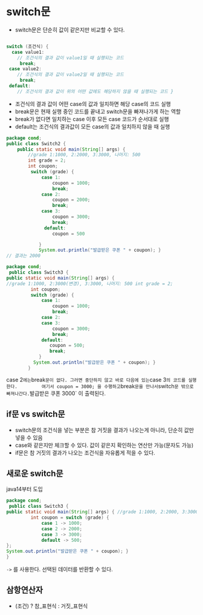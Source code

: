 # switch문
- switch문은 단순히 값이 같은지만 비교할 수 있다.
``` java

switch (조건식) {
  case value1:
    // 조건식의 결과 값이 value1일 때 실행되는 코드
     break;
 case value2:
    // 조건식의 결과 값이 value2일 때 실행되는 코드
     break;
 default:
    // 조건식의 결과 값이 위의 어떤 값에도 해당하지 않을 때 실행되는 코드 }
```
- 조건식의 결과 값이 어떤 case의 값과 일치하면 해당 case의 코드 실행
- break문은 현재 실행 중인 코드를 끝내고 switch문을 빠져나가게 하는 역할
- break가 없다면 일치하는 case 이후 모든 case 코드가 순서대로 실행
- default는 조건식의 결과값이 모든 case의 값과 일치하지 않을 때 실행

``` java
package cond;
public class Switch2 {
    public static void main(String[] args) {
        //grade 1:1000, 2:2000, 3:3000, 나머지: 500
        int grade = 2;
        int coupon;
         switch (grade) {
             case 1:
                 coupon = 1000;
                 break;
             case 2:
                 coupon = 2000;
                 break;
             case 3:
                 coupon = 3000;
                 break;
              default:
                 coupon = 500

            }
            System.out.println("발급받은 쿠폰 " + coupon); }
// 결과는 2000
```

```java
package cond;
 public class Switch3 {
public static void main(String[] args) {
//grade 1:1000, 2:3000(변경), 3:3000, 나머지: 500 int grade = 2;
         int coupon;
         switch (grade) {
             case 1:
                 coupon = 1000;
                 break;
             case 2:
             case 3:
                 coupon = 3000;
                 break;
             default:
                coupon = 500;
                break;
            }
          System.out.println("발급받은 쿠폰 " + coupon); }
        }
```
case 2` 에는 `break` 문이 없다. 그러면 중단하지 않고 바로 다음에 있는 `case 3` 의 코드를 실행한다.        
여기서 coupon = 3000; 을 수행하고 `break` 문을 만나서 `switch` 문 밖으로 빠져나간다. `발급받은 쿠폰 3000` 이 출력된다.

## if문 vs switch문
- switch문의 조건식을 넣는 부분은 참 거짓을 결과가 나오는게 아니라, 단순히 값만 넣을 수 있음
- case와 같은지만 체크할 수 있다. 값이 같은지 확인하는 연산만 가능(문자도 가능)
- if문은 참 거짓의 결과가 나오는 조건식을 자유롭게 적을 수 있다.

## 새로운 switch문
java14부터 도입
``` java
package cond;
 public class Switch3 {
public static void main(String[] args) { //grade 1:1000, 2:2000, 3:3000, 나머지: 500 int grade = 2;
         int coupon = switch (grade) {
             case 1 -> 1000;
             case 2 -> 2000;
             case 3 -> 3000;
             default -> 500;
};
System.out.println("발급받은 쿠폰 " + coupon); }
}
```
`->` 를 사용한다.
선택된 데이터를 반환할 수 있다.

## 삼항연산자
- (조건) ? 참_표현식 : 거짓_표현식
